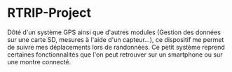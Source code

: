 # RTRIP-Project

Dôté d'un système GPS ainsi que d'autres modules (Gestion des données sur une carte SD, mesures à l'aide d'un capteur...), ce dispositif me permet de suivre mes déplacements lors de randonnées. 
Ce petit système reprend certaines fonctionnalités que l'on peut retrouver sur un smartphone ou sur une montre connecté. 
